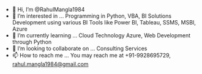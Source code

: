 - 👋 Hi, I’m @RahulMangla1984
- 👀 I’m interested in ... Programming in Python, VBA, BI Solutions Development using various BI Tools like Power BI, Tableau, SSMS, MSBI, Azure
- 🌱 I’m currently learning ... Cloud Technology Azure, Web Development through Python
- 💞️ I’m looking to collaborate on ... Consulting Services
- 📫 How to reach me ... You may reach me at +91-9928695729, rahul.mangla1984@gmail.com

<!---
RahulMangla1984/RahulMangla1984 is a ✨ special ✨ repository because its `README.md` (this file) appears on your GitHub profile.
You can click the Preview link to take a look at your changes.
--->

